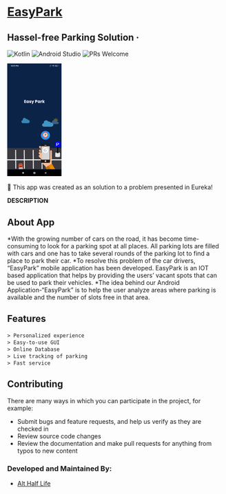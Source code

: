# [EasyPark](https://github.com/CatalystMonish/EasyPark)
## Hassel-free Parking Solution &middot;

![Kotlin](https://img.shields.io/badge/Language-Kotlin-orange.svg) ![Android Studio](https://img.shields.io/badge/IDE-AndroidStudio-brightgreen.svg) ![PRs Welcome](https://img.shields.io/badge/PullRequests-welcome-pink.svg)

<img src="EasyPark1.jpg" width="25%"/>

:loudspeaker: This app was created as an solution to a problem presented in Eureka!

**DESCRIPTION**

## About App
*With the growing number of cars on the road, it has become time-consuming to look for a parking spot at all places. All parking lots are filled with cars and one has to take several rounds of the parking lot to find a place to park their car. 
*To resolve this problem of the car drivers,  “EasyPark” mobile application has been developed. EasyPark is an IOT based application that helps by providing the users’ vacant spots that can be used to park their vehicles.
*The idea behind our Android Application-“EasyPark” is to help the user analyze areas where parking is available and the number of slots free in that area.


## Features

```
> Personalized experience
> Easy-to-use GUI
> Online Database
> Live tracking of parking 
> Fast service 
```

## Contributing
There are many ways in which you can participate in the project, for example:
* Submit bugs and feature requests, and help us verify as they are checked in
* Review source code changes
* Review the documentation and make pull requests for anything from typos to new content

### Developed and Maintained By:
* [Alt Half Life](https://github.com/CatalystMonish)
